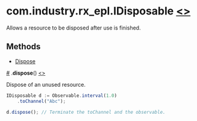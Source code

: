 # <a name="idisposable"></a>com.industry.rx_epl.IDisposable [<>](/src/rx/interfaces/IDisposable.mon)
Allows a resource to be disposed after use is finished.

## Methods
* [Dispose](#dispose)

<a name="dispose" href="#dispose">#</a> .**dispose**() [<>](/src/rx/interfaces/IDisposable.mon  "Source")

Dispose of an unused resource.

```javascript
IDisposable d := Observable.interval(1.0)
	.toChannel("Abc");

d.dispose(); // Terminate the toChannel and the observable.
```
